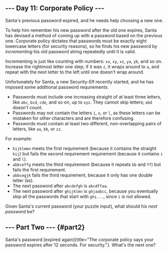 ## \-\-- Day 11: Corporate Policy \-\--

Santa\'s previous password expired, and he needs help choosing a new
one.

To help him remember his new password after the old one expires, Santa
has devised a method of coming up with a password based on the previous
one. Corporate policy dictates that passwords must be exactly eight
lowercase letters (for security reasons), so he finds his new password
by *incrementing* his old password string repeatedly until it is valid.

Incrementing is just like counting with numbers: `xx`, `xy`, `xz`, `ya`,
`yb`, and so on. Increase the rightmost letter one step; if it was `z`,
it wraps around to `a`, and repeat with the next letter to the left
until one doesn\'t wrap around.

Unfortunately for Santa, a new Security-Elf recently started, and he has
imposed some additional password requirements:

-   Passwords must include one increasing straight of at least three
    letters, like `abc`, `bcd`, `cde`, and so on, up to `xyz`. They
    cannot skip letters; `abd` doesn\'t count.
-   Passwords may not contain the letters `i`, `o`, or `l`, as these
    letters can be mistaken for other characters and are therefore
    confusing.
-   Passwords must contain at least two different, non-overlapping pairs
    of letters, like `aa`, `bb`, or `zz`.

For example:

-   `hijklmmn` meets the first requirement (because it contains the
    straight `hij`) but fails the second requirement requirement
    (because it contains `i` and `l`).
-   `abbceffg` meets the third requirement (because it repeats `bb` and
    `ff`) but fails the first requirement.
-   `abbcegjk` fails the third requirement, because it only has one
    double letter (`bb`).
-   The next password after `abcdefgh` is `abcdffaa`.
-   The next password after `ghijklmn` is `ghjaabcc`, because you
    eventually skip all the passwords that start with `ghi...`, since
    `i` is not allowed.

Given Santa\'s current password (your puzzle input), what should his
*next password* be?

## \-\-- Part Two \-\-- {#part2}

Santa\'s password [expired
again]{title="The corporate policy says your password expires after 12 seconds.  For security."}.
What\'s the next one?
